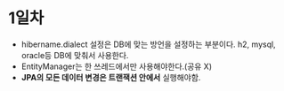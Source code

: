 # 1일차
- hibername.dialect 설정은 DB에 맞는 방언을 설정하는 부분이다. h2, mysql, oracle등 DB에 맞춰서 사용한다.
- EntityManager는 한 쓰레드에서만 사용해야한다.(공유 X)
- __JPA의 모든 데이터 변경은 트랜잭션 안에서__ 실행해야함.